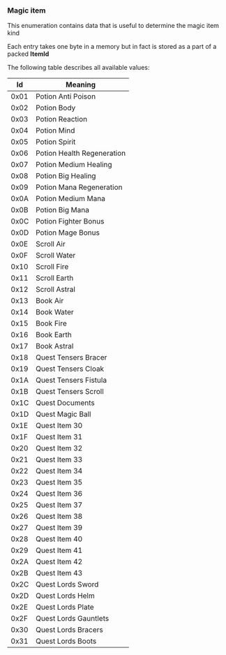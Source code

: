 ### Magic item

This enumeration contains data that is useful to determine the magic item kind

Each entry takes one byte in a memory but in fact is stored as a part of a packed **ItemId**

The following table describes all available values:

Id | Meaning
----|---------
0x01 | Potion Anti Poison
0x02 | Potion Body
0x03 | Potion Reaction
0x04 | Potion Mind
0x05 | Potion Spirit
0x06 | Potion Health Regeneration
0x07 | Potion Medium Healing
0x08 | Potion Big Healing
0x09 | Potion Mana Regeneration
0x0A | Potion Medium Mana
0x0B | Potion Big Mana
0x0C | Potion Fighter Bonus
0x0D | Potion Mage Bonus
0x0E | Scroll Air
0x0F | Scroll Water
0x10 | Scroll Fire
0x11 | Scroll Earth
0x12 | Scroll Astral
0x13 | Book Air
0x14 | Book Water
0x15 | Book Fire
0x16 | Book Earth
0x17 | Book Astral
0x18 | Quest Tensers Bracer
0x19 | Quest Tensers Cloak
0x1A | Quest Tensers Fistula
0x1B | Quest Tensers Scroll
0x1C | Quest Documents
0x1D | Quest Magic Ball
0x1E | Quest Item 30
0x1F | Quest Item 31
0x20 | Quest Item 32
0x21 | Quest Item 33
0x22 | Quest Item 34
0x23 | Quest Item 35
0x24 | Quest Item 36
0x25 | Quest Item 37
0x26 | Quest Item 38
0x27 | Quest Item 39
0x28 | Quest Item 40
0x29 | Quest Item 41
0x2A | Quest Item 42
0x2B | Quest Item 43
0x2C | Quest Lords Sword
0x2D | Quest Lords Helm
0x2E | Quest Lords Plate
0x2F | Quest Lords Gauntlets
0x30 | Quest Lords Bracers
0x31 | Quest Lords Boots
